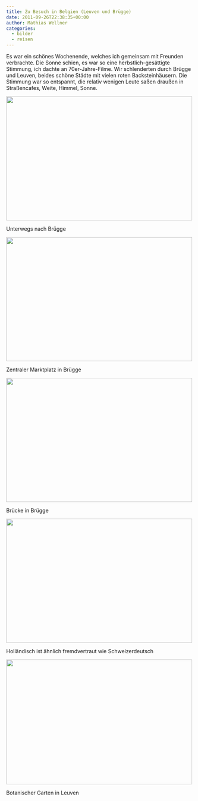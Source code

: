 ```yaml
---
title: Zu Besuch in Belgien (Leuven und Brügge)
date: 2011-09-26T22:38:35+00:00
author: Mathias Wellner
categories:
  - bilder
  - reisen
---
```

Es war ein schönes Wochenende, welches ich gemeinsam mit Freunden verbrachte. Die Sonne schien, es war so eine herbstlich-gesättigte Stimmung, ich dachte an 70er-Jahre-Filme. Wir schlenderten durch Brügge und Leuven, beides schöne Städte mit vielen roten Backsteinhäusern. Die Stimmung war so entspannt, die relativ wenigen Leute saßen draußen in Straßencafes, Weite, Himmel, Sonne. 

<div style="width: 510px" class="wp-caption aligncenter">
  <img src="https://lh5.googleusercontent.com/-Pq4tFjGHzdM/ToDfT51pJtI/AAAAAAAAALk/cVyrpMI_9GM/s800/MW_20110924_1149.jpg" height="333" width="500" />
  
  <p class="wp-caption-text">
    Unterwegs nach Brügge<br />
  </p>
</div>

<div style="width: 510px" class="wp-caption aligncenter">
  <img src="https://lh5.googleusercontent.com/-iUGkvexiHFg/ToDfUJBMiGI/AAAAAAAAALw/8dxfOsnX3UQ/s800/MW_20110924_1184.jpg" height="333" width="500" />
  
  <p class="wp-caption-text">
    Zentraler Marktplatz in Brügge<br />
  </p>
</div>

<div style="width: 510px" class="wp-caption aligncenter">
  <img src="https://lh3.googleusercontent.com/-gxyjEChTs00/ToDfU7Grs4I/AAAAAAAAAL8/3vHrT4b_mnY/s800/MW_20110924_1212.jpg" height="333" width="500" />
  
  <p class="wp-caption-text">
    Brücke in Brügge<br />
  </p>
</div>

<div style="width: 510px" class="wp-caption aligncenter">
  <img src="https://lh3.googleusercontent.com/-jV8HMvoYBa8/ToDfV5DjGfI/AAAAAAAAAME/ZaOU60rRtGQ/s800/MW_20110925_1262.jpg" height="333" width="500" />
  
  <p class="wp-caption-text">
    Holländisch ist ähnlich fremdvertraut wie Schweizerdeutsch<br />
  </p>
</div>

<div style="width: 510px" class="wp-caption aligncenter">
  <img src="https://lh3.googleusercontent.com/-pmivi4u8SbY/ToDfVP7OjHI/AAAAAAAAAL4/tLVmbeZvpiE/s800/MW_20110925_1248.jpg" height="335" width="500" />
  
  <p class="wp-caption-text">
    Botanischer Garten in Leuven<br />
  </p>
</div>